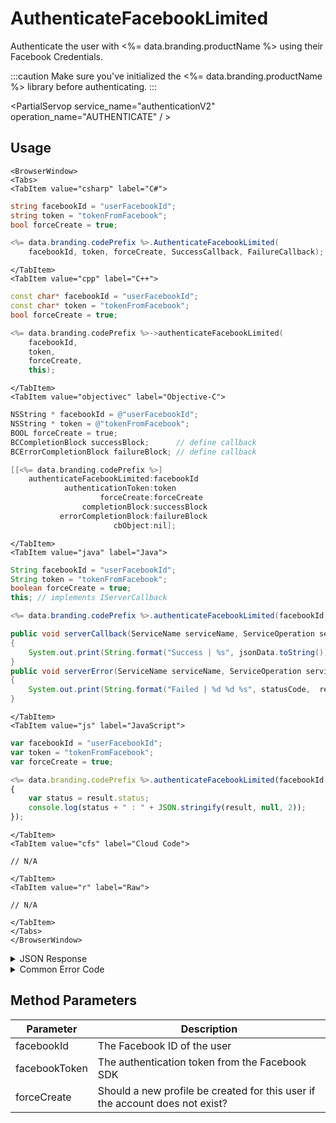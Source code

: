 # AuthenticateFacebookLimited

Authenticate the user with <%= data.branding.productName %> using their Facebook Credentials.



:::caution
Make sure you've initialized the <%= data.branding.productName %> library before authenticating.
:::

<PartialServop service_name="authenticationV2" operation_name="AUTHENTICATE" / >

## Usage

```mdx-code-block
<BrowserWindow>
<Tabs>
<TabItem value="csharp" label="C#">
```

```csharp
string facebookId = "userFacebookId";
string token = "tokenFromFacebook";
bool forceCreate = true;

<%= data.branding.codePrefix %>.AuthenticateFacebookLimited(
    facebookId, token, forceCreate, SuccessCallback, FailureCallback);
```

```mdx-code-block
</TabItem>
<TabItem value="cpp" label="C++">
```

```cpp
const char* facebookId = "userFacebookId";
const char* token = "tokenFromFacebook";
bool forceCreate = true;

<%= data.branding.codePrefix %>->authenticateFacebookLimited(
    facebookId,
    token,
    forceCreate,
    this);
```

```mdx-code-block
</TabItem>
<TabItem value="objectivec" label="Objective-C">
```

```objectivec
NSString * facebookId = @"userFacebookId";
NSString * token = @"tokenFromFacebook";
BOOL forceCreate = true;
BCCompletionBlock successBlock;      // define callback
BCErrorCompletionBlock failureBlock; // define callback

[[<%= data.branding.codePrefix %>]
    authenticateFacebookLimited:facebookId
  	        authenticationToken:token
                    forceCreate:forceCreate
                completionBlock:successBlock
           errorCompletionBlock:failureBlock
		        	   cbObject:nil];
```

```mdx-code-block
</TabItem>
<TabItem value="java" label="Java">
```

```java
String facebookId = "userFacebookId";
String token = "tokenFromFacebook";
boolean forceCreate = true;
this; // implements IServerCallback

<%= data.branding.codePrefix %>.authenticateFacebookLimited(facebookId, token, forceCreate, this);

public void serverCallback(ServiceName serviceName, ServiceOperation serviceOperation, JSONObject jsonData)
{
    System.out.print(String.format("Success | %s", jsonData.toString()));
}
public void serverError(ServiceName serviceName, ServiceOperation serviceOperation, int statusCode, int reasonCode, String jsonError)
{
    System.out.print(String.format("Failed | %d %d %s", statusCode,  reasonCode, jsonError.toString()));
}
```

```mdx-code-block
</TabItem>
<TabItem value="js" label="JavaScript">
```

```javascript
var facebookId = "userFacebookId";
var token = "tokenFromFacebook";
var forceCreate = true;

<%= data.branding.codePrefix %>.authenticateFacebookLimited(facebookId, token, forceCreate, result =>
{
	var status = result.status;
	console.log(status + " : " + JSON.stringify(result, null, 2));
});
```

```mdx-code-block
</TabItem>
<TabItem value="cfs" label="Cloud Code">
```

```cfscript
// N/A
```

```mdx-code-block
</TabItem>
<TabItem value="r" label="Raw">
```

```cfscript
// N/A
```

```mdx-code-block
</TabItem>
</Tabs>
</BrowserWindow>
```

<details>
<summary>JSON Response</summary>

```json
{
    "status": 200,
    "data": {
        "vcPurchased": 0,
        "experiencePoints": 100,
        "refundCount": 0,
        "playerSessionExpiry": 60,
        "server_time": 1464621990155,
        "experienceLevel": 0,
        "currency": {
            "credits": {
                "purchased": 0,
                "balance": 12211,
                "consumed": 133,
                "awarded": 12344
            }
        },
        "abTestingId": 8,
        "statistics": {
            "gamesWon": 0
        },
        "id": "323e861-b749-4ce4-a57a-175232e21b5d",
        "createdAt": 1459439058035,
        "profileId": "323e861-b749-4ce4-a57a-175232e21b5d",
        "newUser": "false",
        "xpCapped": false,
        "sent_events": [],
        "timeZoneOffset": -5,
        "playerName": "",
        "vcClaimed": 0,
        "parentProfileId": null,
        "rewards": {
            "rewardDetails": {},
            "rewards": {},
            "currency": {}
        },
        "countryCode": "ca",
        "loginCount": 16,
        "emailAddress": "test@email.com",
        "previousLogin": 1464621979514,
        "incoming_events": [],
        "lastLogin": 1464621990118,
        "languageCode": "en",
        "pictureUrl": null,
        "sessionId": "v3grtg3ve0a089pekk8lneuk8k",
        "amountSpent": 0
    }
}
```
</details>

<details>
<summary>Common Error Code</summary>

### Status Codes
Code | Name | Description
---- | ---- | -----------
40206 | MISSING_IDENTITY_ERROR | The identity does not exist on the server and `forceCreate` was `false` [and a `profileId` was provided - otherwise 40208 would have been returned]. Will also occur when `forceCreate` is `true` and a saved [but un-associated] `profileId` is provided. The error handler should reset the stored profile id (if there is one) and re-authenticate, setting `forceCreate` to `true` to create a new account. **A common cause of this error is deleting the user's account via the Design Portal.**
40207 | SWITCHING_PROFILES | Indicates that the identity credentials are valid, and the saved `profileId` is valid, but the identity is not associated with the provided `profileId`. This may indicate that the user wants to switch accounts in the app. Often an app will pop-up a dialog confirming that the user wants to switch accounts, and then reset the stored `profileId` and call authenticate again.
40208 | MISSING_PROFILE_ERROR | Returned when the identity cannot be located, no `profileId` is provided, and `forceCreate` is false. The normal response is to call Authenticate again with `forceCreate` set to `true`.
40217 | UNKNOWN_AUTH_ERROR | An unknown error has occurred during authentication.
40307 | TOKEN_DOES_NOT_MATCH_USER | The user credentials are invalid (i.e. bad Facebook id / token). May also indicate that Facebook integration is not properly configured.

</details>


## Method Parameters
Parameter | Description
--------- | -----------
facebookId | The Facebook ID of the user
facebookToken | The authentication token from the Facebook SDK
forceCreate | Should a new profile be created for this user if the account does not exist?


